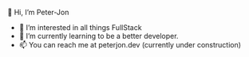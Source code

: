👋 Hi, I’m Peter-Jon
- 👀 I’m interested in all things FullStack
- 🌱 I’m currently learning to be a better developer.
- 📫 You can reach me at peterjon.dev (currently under construction)

<!---
P33J3/P33J3 is a ✨ special ✨ repository because its `README.md` (this file) appears on your GitHub profile.
You can click the Preview link to take a look at your changes.
--->
